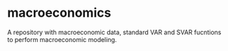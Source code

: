 # macroeconomics
A repository with macroeconomic data, standard VAR and SVAR fucntions to perform macroeconomic modeling. 
